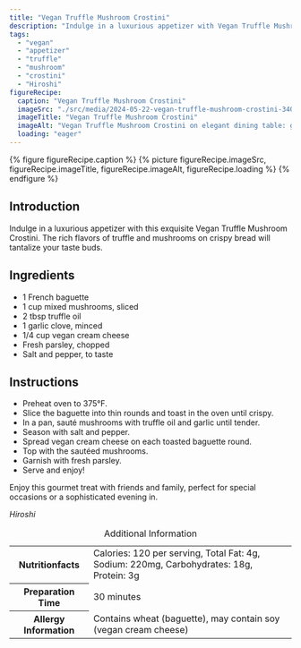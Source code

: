 ```yaml
---
title: "Vegan Truffle Mushroom Crostini"
description: "Indulge in a luxurious appetizer with Vegan Truffle Mushroom Crostini. Crispy bread topped with truffle-infused mushrooms, perfect for special occasions."
tags:
  - "vegan"
  - "appetizer"
  - "truffle"
  - "mushroom"
  - "crostini"
  - "Hiroshi"
figureRecipe: 
  caption: "Vegan Truffle Mushroom Crostini"
  imageSrc: "./src/media/2024-05-22-vegan-truffle-mushroom-crostini-3402.png"
  imageTitle: "Vegan Truffle Mushroom Crostini"
  imageAlt: "Vegan Truffle Mushroom Crostini on elegant dining table: golden baguette slices with truffle mushrooms and fresh parsley."
  loading: "eager"
---
```


{% figure figureRecipe.caption %}
{% picture figureRecipe.imageSrc, figureRecipe.imageTitle, figureRecipe.imageAlt, figureRecipe.loading %}
{% endfigure %}

## Introduction

Indulge in a luxurious appetizer with this exquisite Vegan Truffle Mushroom Crostini. The rich flavors of truffle and mushrooms on crispy bread will tantalize your taste buds.

## Ingredients

- 1 French baguette
- 1 cup mixed mushrooms, sliced
- 2 tbsp truffle oil
- 1 garlic clove, minced
- 1/4 cup vegan cream cheese
- Fresh parsley, chopped
- Salt and pepper, to taste

## Instructions

- Preheat oven to 375°F.
- Slice the baguette into thin rounds and toast in the oven until crispy.
- In a pan, sauté mushrooms with truffle oil and garlic until tender.
- Season with salt and pepper.
- Spread vegan cream cheese on each toasted baguette round.
- Top with the sautéed mushrooms.
- Garnish with fresh parsley.
- Serve and enjoy!

Enjoy this gourmet treat with friends and family, perfect for special occasions or a sophisticated evening in.

*Hiroshi*

<table><caption class='sr-only'>Additional Information</caption><tr><th>Nutritionfacts</th><td>Calories: 120 per serving, Total Fat: 4g, Sodium: 220mg, Carbohydrates: 18g, Protein: 3g&nbsp;</td></tr><tr><th>Preparation Time</th><td>30 minutes&nbsp;</td></tr><tr><th>Allergy Information</th><td>Contains wheat (baguette), may contain soy (vegan cream cheese)&nbsp;</td></tr></table>

